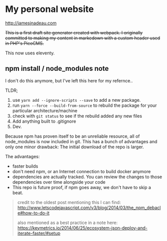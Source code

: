My personal website
===
http://jamesjnadeau.com

~~This is a first draft site generator created with webpack. I originally committed to making my content in markedown with a custom header used in PHP's PicoCMS.~~

This now uses eleventy.

## npm install / node_modules note

I don't do this anymore, but I've left this here for my refernce..

TLDR;

  1. use `yarn add --ignore-scripts --save` to add a new package.
  2. run `yarn --force --build-from-source` to rebuild the package for your particular architecture/machine
  3. check with `git status` to see if the rebuild added any new files
  4. Add anything built to .gitignore
  5. Dev.

Because npm has proven itself to be an unreliable resource, all of node_modules is now
included in git. This has a bunch of advantages and only one minor drawback:
The initial download of the repo is larger.

The advantages:
- faster builds
- don't need npm, or an Internet connection to build docker anymore
- dependencies are actually tracked. You can review the changes to those dependencies over time alongside your code
- This repo is future proof, if npm goes away, we don't have to skip a beat.

> credit to the oldest post mentioning this I can find:  http://www.letscodejavascript.com/v3/blog/2014/03/the_npm_debacle#how-to-do-it
>
> also mentioned as a best practice in a note here: https://keymetrics.io/2014/06/25/ecosystem-json-deploy-and-iterate-faster/#setup
